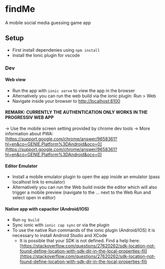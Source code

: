 # findMe

A mobile social media guessing game app

## Setup

- First install dependenies using `npm install`
- Install the Ionic plugin for vscode

### Dev

#### Web view

- Run the app with `ionic serve` to view the app in the browser
- Alternatively you can run the web build via the ionic plugin: Run > Web
- Navigate inside your browser to [http://localhost:8100](http://localhost:8100)

#### REMARK: CURRENTLY THE AUTHENTICATION ONLY WORKS IN THE PROGRESSIV WEB APP

-> Use the mobile screen setting provided by chrome dev tools
-> More information about PWA: [https://support.google.com/chrome/answer/9658361?hl=en&co=GENIE.Platform%3DAndroid&oco=0](https://support.google.com/chrome/answer/9658361?hl=en&co=GENIE.Platform%3DAndroid&oco=0)

#### Editor Emulator

- Install a mobile emulator plugin to open the app inside an emulator (pass localhost link to emulator)
- Alternatively you can run the Web build inside the editor which will also trigger a mobile preview (navigate to the ... next to the Web Run and select open in editor)

#### Native app with capacitor (Android/IOS)

- Run `ng build`
- Sync ionic with `ionic cap sync` or via the plugin
- To use the native Run commands of the ionic plugin (Android/IOS) it is necessary to install Android Studio and XCode
  - It is possible that your SDK is not defined. Find a help here: [https://stackoverflow.com/questions/27620262/sdk-location-not-found-define-location-with-sdk-dir-in-the-local-properties-fil](https://stackoverflow.com/questions/27620262/sdk-location-not-found-define-location-with-sdk-dir-in-the-local-properties-fil)
